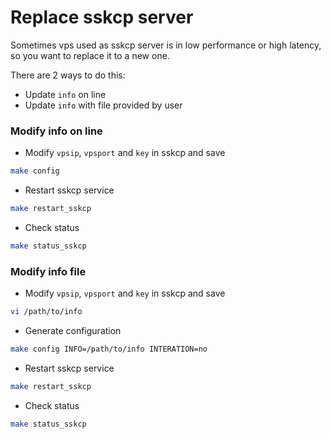 # Replace sskcp server

Sometimes vps used as sskcp server is in low performance or high latency, so you want to replace it to a new one. 


There are 2 ways to do this:
* Update `info` on line
* Update `info` with file provided by user


### Modify info on line
* Modify  `vpsip`, `vpsport` and `key` in sskcp and save
```bash
make config
```

* Restart sskcp service
```bash
make restart_sskcp 
```

* Check status
```bash
make status_sskcp
```

### Modify info file
* Modify  `vpsip`, `vpsport` and `key` in sskcp and save
```bash
vi /path/to/info
```

* Generate configuration
```bash
make config INFO=/path/to/info INTERATION=no
```

* Restart sskcp service
```bash
make restart_sskcp 
```

* Check status
```bash
make status_sskcp
```